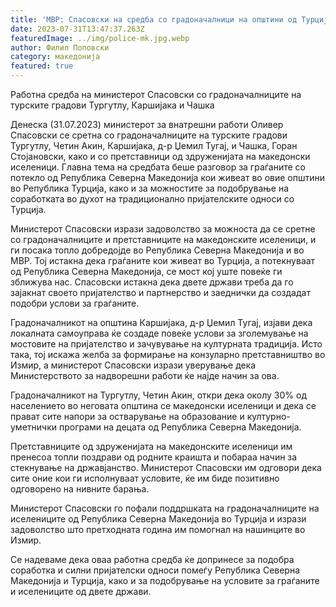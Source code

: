 ```yaml
---
title: 'МВР: Спасовски на средба со градоначалници на општини од Турција и здруженија на македонски иселеници - 31 ЈУЛИ 2023'
date: 2023-07-31T13:47:37.263Z
featuredImage: ../img/police-mk.jpg.webp
author: Филип Поповски
category: македонија
featured: true
---
```

Работна средба на министерот Спасовски со градоначалниците на турските градови Тургутлу, Каршијака и Чашка

Денеска (31.07.2023) министерот за внатрешни работи Оливер Спасовски се сретна со градоначалниците на турските градови Тургутлу, Четин Акин, Каршијака, д-р Џемил Тугај, и Чашка, Горан Стојановски, како и со претставници од здруженијата на македонски иселеници. Главна тема на средбата беше разговор за граѓаните со потекло од Република Северна Македонија кои живеат во овие општини во Република Турција, како и за можностите за подобрување на соработката во духот на традиционално пријателските односи со Турција.

Министерот Спасовски изрази задоволство за можноста да се сретне со градоначалниците и претставниците на македонските иселеници, и ги посака топло добредојде во Република Северна Македонија и во МВР. Тој истакна дека граѓаните кои живеат во Турција, а потекнуваат од Република Северна Македонија, се мост кој уште повеќе ги зближува нас. Спасовски истакна дека двете држави треба да го зајакнат своето пријателство и партнерство и заеднички да создадат подобри услови за граѓаните.

Градоначалникот на општина Каршијака, д-р Џемил Тугај, изјави дека локалната самоуправа ќе создаде повеќе услови за зголемување на мостовите на пријателство и зачувување на културната традиција. Исто така, тој искажа желба за формирање на конзуларно претставништво во Измир, а министерот Спасовски изрази уверување дека Министерството за надворешни работи ќе најде начин за ова.

Градоначалникот на Тургутлу, Четин Акин, откри дека околу 30% од населението во неговата општина се македонски иселеници и дека се прават сите напори за остварување на образование и културно-уметнички програми на децата од Република Северна Македонија.

Претставниците од здруженијата на македонските иселеници им пренесоа топли поздрави од родните краишта и побараа начин за стекнување на државјанство. Министерот Спасовски им одговори дека сите оние кои ги исполнуваат условите, ќе им биде позитивно одговорено на нивните барања.

Министерот Спасовски го пофали поддршката на градоначалниците на иселениците од Република Северна Македонија во Турција и изрази задоволство што претходната година им помогнал на нашинците во Измир.

Се надеваме дека оваа работна средба ќе допринесе за подобра соработка и силни пријателски односи помеѓу Република Северна Македонија и Турција, како и за подобрување на условите за граѓаните и иселениците од двете држави.
